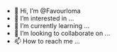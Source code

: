 - 👋 Hi, I’m @Favourloma
- 👀 I’m interested in ...
- 🌱 I’m currently learning ...
- 💞️ I’m looking to collaborate on ...
- 📫 How to reach me ...

<!---
Favourloma/Favourloma is a ✨ special ✨ repository because its `README.md` (this file) appears on your GitHub profile.
You can click the Preview link to take a look at your changes.
--->

